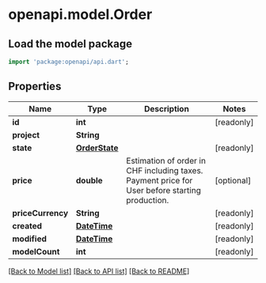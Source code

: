 # openapi.model.Order

## Load the model package
```dart
import 'package:openapi/api.dart';
```

## Properties
Name | Type | Description | Notes
------------ | ------------- | ------------- | -------------
**id** | **int** |  | [readonly] 
**project** | **String** |  | 
**state** | [**OrderState**](OrderState.md) |  | [readonly] 
**price** | **double** | Estimation of order in CHF including taxes. Payment price for User before starting production. | [optional] 
**priceCurrency** | **String** |  | [readonly] 
**created** | [**DateTime**](DateTime.md) |  | [readonly] 
**modified** | [**DateTime**](DateTime.md) |  | [readonly] 
**modelCount** | **int** |  | [readonly] 

[[Back to Model list]](../README.md#documentation-for-models) [[Back to API list]](../README.md#documentation-for-api-endpoints) [[Back to README]](../README.md)


